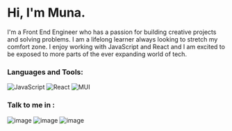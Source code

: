 # Hi, I'm Muna.
I'm a Front End Engineer who has a passion for building creative
projects and solving problems. I am a lifelong learner
always looking to stretch my comfort zone.
I enjoy working with JavaScript and React and I am excited
to be exposed to more parts of the ever expanding world
of tech.

### Languages and Tools:
![JavaScript](https://img.shields.io/badge/javascript-%23323330.svg?style=for-the-badge&logo=javascript&logoColor=%23F7DF1E)
![React](https://img.shields.io/badge/react-%2320232a.svg?style=for-the-badge&logo=react&logoColor=%2361DAFB)
![MUI](https://img.shields.io/badge/MUI-%230081CB.svg?style=for-the-badge&logo=material-ui&logoColor=white)

### Talk to me in : 
![image](https://user-images.githubusercontent.com/70723238/139853372-35733ed9-2750-4643-a08f-5422bc44be3c.png)
![image](https://user-images.githubusercontent.com/70723238/139853331-2fcd4237-a6b7-4b79-8fbe-4ce909417e27.png)
![image](https://user-images.githubusercontent.com/70723238/139853414-0bd99c52-38e1-4e66-9324-4c0692ddadfe.png)

